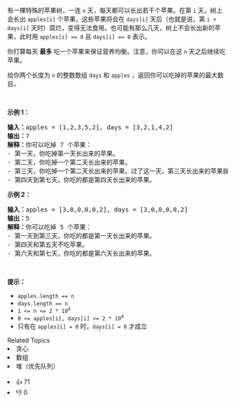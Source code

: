 <p>有一棵特殊的苹果树，一连 <code>n</code> 天，每天都可以长出若干个苹果。在第 <code>i</code> 天，树上会长出 <code>apples[i]</code> 个苹果，这些苹果将会在 <code>days[i]</code> 天后（也就是说，第 <code>i + days[i]</code> 天时）腐烂，变得无法食用。也可能有那么几天，树上不会长出新的苹果，此时用 <code>apples[i] == 0</code> 且 <code>days[i] == 0</code> 表示。</p>

<p>你打算每天 <strong>最多</strong> 吃一个苹果来保证营养均衡。注意，你可以在这 <code>n</code> 天之后继续吃苹果。</p>

<p>给你两个长度为 <code>n</code> 的整数数组 <code>days</code> 和 <code>apples</code> ，返回你可以吃掉的苹果的最大数目<em>。</em></p>

<p> </p>

<p><strong>示例 1：</strong></p>

<pre><strong>输入：</strong>apples = [1,2,3,5,2], days = [3,2,1,4,2]
<strong>输出：</strong>7
<strong>解释：</strong>你可以吃掉 7 个苹果：
- 第一天，你吃掉第一天长出来的苹果。
- 第二天，你吃掉一个第二天长出来的苹果。
- 第三天，你吃掉一个第二天长出来的苹果。过了这一天，第三天长出来的苹果就已经腐烂了。
- 第四天到第七天，你吃的都是第四天长出来的苹果。
</pre>

<p><strong>示例 2：</strong></p>

<pre><strong>输入：</strong>apples = [3,0,0,0,0,2], days = [3,0,0,0,0,2]
<strong>输出：</strong>5
<strong>解释：</strong>你可以吃掉 5 个苹果：
- 第一天到第三天，你吃的都是第一天长出来的苹果。
- 第四天和第五天不吃苹果。
- 第六天和第七天，你吃的都是第六天长出来的苹果。
</pre>

<p> </p>

<p><strong>提示：</strong></p>

<ul>
	<li><code>apples.length == n</code></li>
	<li><code>days.length == n</code></li>
	<li><code>1 &lt;= n &lt;= 2 * 10<sup>4</sup></code></li>
	<li><code>0 &lt;= apples[i], days[i] &lt;= 2 * 10<sup>4</sup></code></li>
	<li>只有在 <code>apples[i] = 0</code> 时，<code>days[i] = 0</code> 才成立</li>
</ul>
<div><div>Related Topics</div><div><li>贪心</li><li>数组</li><li>堆（优先队列）</li></div></div><br><div><li>👍 71</li><li>👎 0</li></div>
